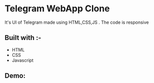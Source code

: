 # Telegram WebApp Clone

It's UI of Telegram made using HTML,CSS,JS . The code is responsive
## Built with :-

- HTML
- CSS
- Javascript

## Demo:
